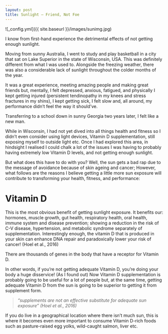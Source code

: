 ```yaml
---
layout: post
title: Sunlight – Friend, Not Foe
---
```


![_config.yml]({{ site.baseurl }}/images/sunimg.jpg)

I know from first-hand experience the detrimental effects of not getting enough sunlight.

Moving from sunny Australia, I went to study and play basketball in a city that sat on Lake Superior in the state of Wisconsin, USA. This was definitely different from what I was used to. Alongside the freezing weather, there was also a considerable lack of sunlight throughout the colder months of the year.

It was a great experience, meeting amazing people and making great friends but, mentally, I felt depressed, anxious, fatigued, and physically I kept getting injured (persistent tendinopathy in my knees and stress fractures in my shins), I kept getting sick, I felt slow and, all around, my performance didn’t feel the way it should’ve.

Transferring to a school down in sunny Georgia two years later, I felt like a new man.

While in Wisconsin, I had not yet dived into all things health and fitness so I didn’t even consider using light devices, Vitamin D supplementation, still exposing myself to outside light etc. Once I had explored this area, in hindsight I realised I could chalk a lot of the issues I was having to probably having extremely low Vitamin D levels, and not getting enough sunlight.

But what does this have to do with you? Well, the sun gets a bad rap due to the message of avoidance because of skin ageing and cancer; However, what follows are the reasons I believe getting a little more sun exposure will contribute to transforming your health, fitness, and performance:

**Vitamin D**
=============
This is the most obvious benefit of getting sunlight exposure. It benefits our: hormones, muscle growth, gut health, respiratory health, oral health, immune system and disease prevention; showing a reduction in the risk of C-V disease, hypertension, and metabolic syndrome separately of supplementation. Interestingly enough, the vitamin D that is produced in your skin can enhance DNA repair and paradoxically lower your risk of cancer! (Hoel et al., 2016)

There are thousands of genes in the body that have a receptor for Vitamin D.

In other words, if you’re not getting adequate Vitamin D, you’re doing your body a huge disservice! (As I found out)
Now Vitamin D supplementation is probably going to be useful for a lot of people but, at the same time, getting adequate Vitamin D from the sun is going to be superior to getting it from supplement form.

>*“supplements are not an effective substitute for adequate sun exposure” (Hoel et al., 2016)*

If you do live in a geographical location where there isn’t much sun, this is where it becomes even more important to consume Vitamin D-rich foods such as pasture-raised egg yolks, wild-caught salmon, liver etc.

